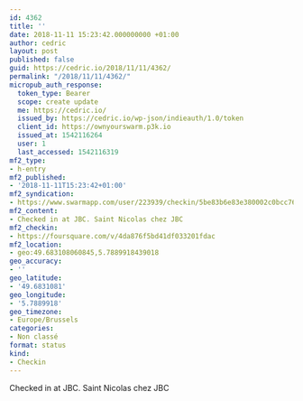 ```yaml
---
id: 4362
title: ''
date: 2018-11-11 15:23:42.000000000 +01:00
author: cedric
layout: post
published: false
guid: https://cedric.io/2018/11/11/4362/
permalink: "/2018/11/11/4362/"
micropub_auth_response:
  token_type: Bearer
  scope: create update
  me: https://cedric.io/
  issued_by: https://cedric.io/wp-json/indieauth/1.0/token
  client_id: https://ownyourswarm.p3k.io
  issued_at: 1542116264
  user: 1
  last_accessed: 1542116319
mf2_type:
- h-entry
mf2_published:
- '2018-11-11T15:23:42+01:00'
mf2_syndication:
- https://www.swarmapp.com/user/223939/checkin/5be83b6e83e380002c0bcc76
mf2_content:
- Checked in at JBC. Saint Nicolas chez JBC
mf2_checkin:
- https://foursquare.com/v/4da876f5bd41df033201fdac
mf2_location:
- geo:49.683108060845,5.7889918439018
geo_accuracy:
- ''
geo_latitude:
- '49.6831081'
geo_longitude:
- '5.7889918'
geo_timezone:
- Europe/Brussels
categories:
- Non classé
format: status
kind:
- Checkin
---
```

Checked in at JBC. Saint Nicolas chez JBC